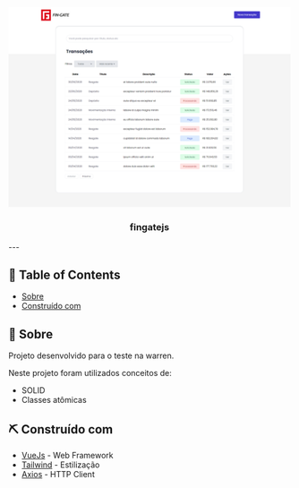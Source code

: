 <p align="center">
  <a href="" rel="noopener">
 <img width=700px src="https://github.com/elionaimelo/fingatejs/raw/master/src/assets/images/Fingate.png" alt="FingateJS"></a>
</p>

<h3 align="center">fingatejs</h3>
---

## 📝 Table of Contents

- [Sobre](#about)
- [Construído com](#built_using)

## 🧐 Sobre <a name = "about"></a>

Projeto desenvolvido para o teste na warren.

Neste projeto foram utilizados conceitos de:

  - SOLID
  - Classes atômicas



## ⛏️ Construído com <a name = "built_using"></a>

- [VueJs](https://vuejs.org/) - Web Framework
- [Tailwind](https://tailwindcss.com/) - Estilização
- [Axios](https://axios-http.com/) - HTTP Client
